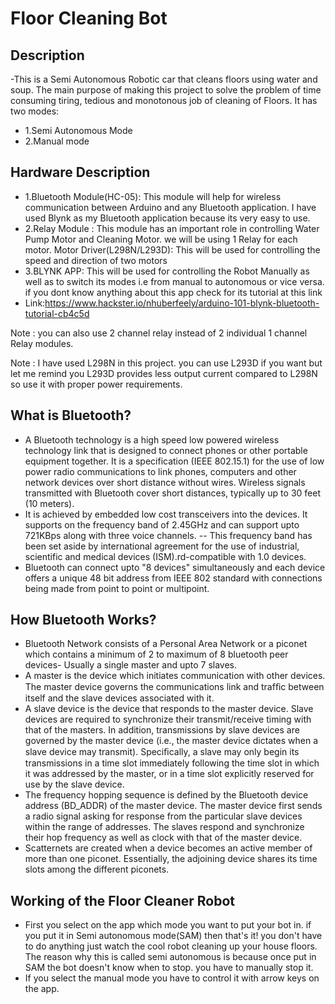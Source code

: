 # Floor Cleaning Bot

## Description 
-This is a Semi Autonomous Robotic car that cleans floors using water and soup. The main purpose of making this project to solve the problem of time consuming tiring, tedious and monotonous job of cleaning of Floors. It has two modes:

 - 1.Semi Autonomous Mode
 - 2.Manual mode

## Hardware Description
- 1.Bluetooth Module(HC-05): This module will help for wireless communication between Arduino and any Bluetooth application. I have used Blynk as my Bluetooth application because its very easy to use.
- 2.Relay Module : This module has an important role in controlling Water Pump Motor and Cleaning Motor. we will be using 1 Relay for each motor.
Motor Driver(L298N/L293D): This will be used for controlling the speed and direction of two motors
- 3.BLYNK APP: This will be used for controlling the Robot Manually as well as to switch its modes i.e from manual to autonomous or vice versa. if you dont know anything about this app check for its tutorial at this link
- Link:https://www.hackster.io/nhuberfeely/arduino-101-blynk-bluetooth-tutorial-cb4c5d

Note : you can also use 2 channel relay instead of 2 individual 1 channel Relay modules.

Note : I have used L298N in this project. you can use L293D if you want but let me remind you L293D provides less output current compared to L298N so use it with proper power requirements.

## What is Bluetooth?
- A Bluetooth technology is a high speed low powered wireless technology link that is designed to connect phones or other portable equipment together. It is a specification (IEEE 802.15.1) for the use of low power radio communications to link phones, computers and other network devices over short distance without wires. Wireless signals transmitted with Bluetooth cover short distances, typically up to 30 feet (10 meters).
- It is achieved by embedded low cost transceivers into the devices. It supports on the frequency band of 2.45GHz and can support upto 721KBps along with three voice channels. -- This frequency band has been set aside by international agreement for the use of industrial, scientific and medical devices (ISM).rd-compatible with 1.0 devices.
- Bluetooth can connect upto "8 devices" simultaneously and each device offers a unique 48 bit address from IEEE 802 standard with connections being made from point to point or multipoint.

## How Bluetooth Works?
- Bluetooth Network consists of a Personal Area Network or a piconet which contains a minimum of 2 to maximum of 8 bluetooth peer devices- Usually a single master and upto 7 slaves.
- A master is the device which initiates communication with other devices. The master device governs the communications link and trafﬁc between itself and the slave devices associated with it.
- A slave device is the device that responds to the master device. Slave devices are required to synchronize their transmit/receive timing with that of the masters. In addition, transmissions by slave devices are governed by the master device (i.e., the master device dictates when a slave device may transmit). Speciﬁcally, a slave may only begin its transmissions in a time slot immediately following the time slot in which it was addressed by the master, or in a time slot explicitly reserved for use by the slave device.
- The frequency hopping sequence is defined by the Bluetooth device address (BD_ADDR) of the master device. The master device first sends a radio signal asking for response from the particular slave devices within the range of addresses. The slaves respond and synchronize their hop frequency as well as clock with that of the master device.
- Scatternets are created when a device becomes an active member of more than one piconet. Essentially, the adjoining device shares its time slots among the different piconets.

## Working of the Floor Cleaner Robot
- First you select on the app which mode you want to put your bot in. if you put it in Semi autonomous mode(SAM) then that's it! you don't have to do anything just watch the cool robot cleaning up your house floors. The reason why this is called semi autonomous is because once put in SAM the bot doesn't know when to stop. you have to manually stop it.
- If you select the manual mode you have to control it with arrow keys on the app.

